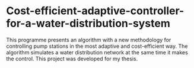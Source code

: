 # Cost-efficient-adaptive-controller-for-a-water-distribution-system

This programme presents an algorithm with a new methodology for controlling pump stations in the most adaptive and cost-efficient way. The algorithm simulates a water distribution network at the same time it makes the control. This project was developed for my thesis.

